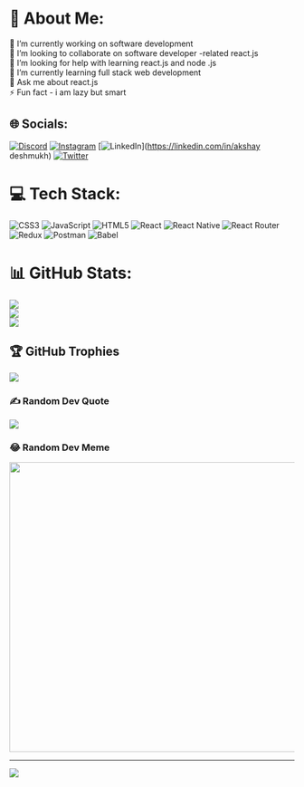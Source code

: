 # 💫 About Me:
🔭 I’m currently working on software development<br>👯 I’m looking to collaborate on software developer -related react.js<br>🤝 I’m looking for help with learning react.js and node .js<br>🌱 I’m currently learning full stack web development<br>💬 Ask me about react.js<br>⚡ Fun fact - i am lazy but smart


## 🌐 Socials:
[![Discord](https://img.shields.io/badge/Discord-%237289DA.svg?logo=discord&logoColor=white)](https://discord.gg/https://discord.com/) [![Instagram](https://img.shields.io/badge/Instagram-%23E4405F.svg?logo=Instagram&logoColor=white)](https://instagram.com/akshaydeshmukh8407) [![LinkedIn](https://img.shields.io/badge/LinkedIn-%230077B5.svg?logo=linkedin&logoColor=white)](https://linkedin.com/in/akshay deshmukh) [![Twitter](https://img.shields.io/badge/Twitter-%231DA1F2.svg?logo=Twitter&logoColor=white)](https://twitter.com/akshaydeshmukh) 

# 💻 Tech Stack:
![CSS3](https://img.shields.io/badge/css3-%231572B6.svg?style=for-the-badge&logo=css3&logoColor=white) ![JavaScript](https://img.shields.io/badge/javascript-%23323330.svg?style=for-the-badge&logo=javascript&logoColor=%23F7DF1E) ![HTML5](https://img.shields.io/badge/html5-%23E34F26.svg?style=for-the-badge&logo=html5&logoColor=white) ![React](https://img.shields.io/badge/react-%2320232a.svg?style=for-the-badge&logo=react&logoColor=%2361DAFB) ![React Native](https://img.shields.io/badge/react_native-%2320232a.svg?style=for-the-badge&logo=react&logoColor=%2361DAFB) ![React Router](https://img.shields.io/badge/React_Router-CA4245?style=for-the-badge&logo=react-router&logoColor=white) ![Redux](https://img.shields.io/badge/redux-%23593d88.svg?style=for-the-badge&logo=redux&logoColor=white) ![Postman](https://img.shields.io/badge/Postman-FF6C37?style=for-the-badge&logo=postman&logoColor=white) ![Babel](https://img.shields.io/badge/Babel-F9DC3e?style=for-the-badge&logo=babel&logoColor=black)
# 📊 GitHub Stats:
![](https://github-readme-stats.vercel.app/api?username=akshaydeshmukh123&theme=vision-friendly-dark&hide_border=false&include_all_commits=true&count_private=true)<br/>
![](https://github-readme-streak-stats.herokuapp.com/?user=akshaydeshmukh123&theme=vision-friendly-dark&hide_border=false)<br/>
![](https://github-readme-stats.vercel.app/api/top-langs/?username=akshaydeshmukh123&theme=vision-friendly-dark&hide_border=false&include_all_commits=true&count_private=true&layout=compact)

## 🏆 GitHub Trophies
![](https://github-profile-trophy.vercel.app/?username=akshaydeshmukh123&theme=radical&no-frame=false&no-bg=true&margin-w=4)

### ✍️ Random Dev Quote
![](https://quotes-github-readme.vercel.app/api?type=horizontal&theme=radical)

### 😂 Random Dev Meme
<img src="https://random-memer.herokuapp.com/" width="512px"/>

---
[![](https://visitcount.itsvg.in/api?id=akshaydeshmukh123&icon=0&color=0)](https://visitcount.itsvg.in)

<!-- Proudly created with GPRM ( https://gprm.itsvg.in ) -->
